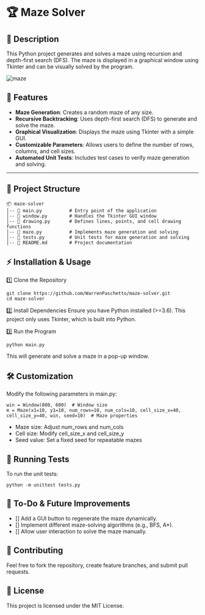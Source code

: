 # 🏆 Maze Solver

## 📌 Description
This Python project generates and solves a maze using recursion and depth-first search (DFS). The maze is displayed in a graphical window using Tkinter and can be visually solved by the program.



![maze](https://github.com/user-attachments/assets/4a81344b-ec38-487d-b60a-6fd01d257fa0)




## 🚀 Features
- **Maze Generation**: Creates a random maze of any size.
- **Recursive Backtracking**: Uses depth-first search (DFS) to generate and solve the maze.
- **Graphical Visualization**: Displays the maze using Tkinter with a simple GUI.
- **Customizable Parameters**: Allows users to define the number of rows, columns, and cell sizes.
- **Automated Unit Tests**: Includes test cases to verify maze generation and solving.

---

## 📂 Project Structure
```
📦 maze-solver
│-- 📄 main.py          # Entry point of the application
│-- 📄 window.py        # Handles the Tkinter GUI window
│-- 📄 drawing.py       # Defines lines, points, and cell drawing functions
│-- 📄 maze.py          # Implements maze generation and solving
│-- 📄 tests.py         # Unit tests for maze generation and solving
│-- 📄 README.md        # Project documentation
```

## ⚡ Installation & Usage

1️⃣ Clone the Repository
```
git clone https://github.com/WarrenPaschetto/maze-solver.git
cd maze-solver
```
2️⃣ Install Dependencies
Ensure you have Python installed (>=3.6). This project only uses Tkinter, which is built into Python.

3️⃣ Run the Program
```
python main.py
```

This will generate and solve a maze in a pop-up window.

## 🛠️ Customization
Modify the following parameters in main.py:
```
win = Window(800, 600)  # Window size
m = Maze(x1=10, y1=10, num_rows=10, num_cols=10, cell_size_x=40, cell_size_y=40, win, seed=10)  # Maze properties
```
- Maze size: Adjust num_rows and num_cols
- Cell size: Modify cell_size_x and cell_size_y
- Seed value: Set a fixed seed for repeatable mazes

## 🧪 Running Tests
To run the unit tests:
```
python -m unittest tests.py
```

## 🎯 To-Do & Future Improvements
- [] Add a GUI button to regenerate the maze dynamically.
- [] Implement different maze-solving algorithms (e.g., BFS, A*).
- [] Allow user interaction to solve the maze manually.

## 🤝 Contributing
Feel free to fork the repository, create feature branches, and submit pull requests.

## 📜 License
This project is licensed under the MIT License.
